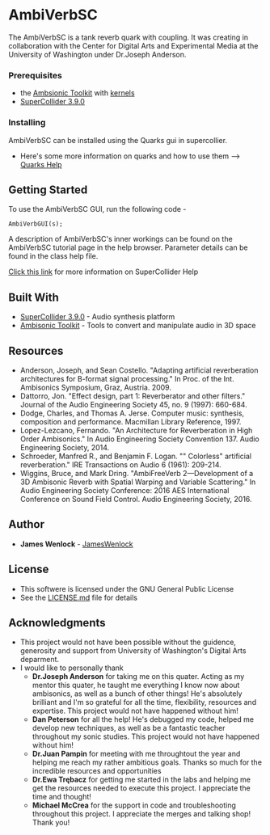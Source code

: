 # AmbiVerbSC

The AmbiVerbSC is a tank reverb quark with coupling. It was creating in collaboration with the Center for Digital Arts and Experimental Media at the University of Washington under Dr.Joseph Anderson.  

### Prerequisites   
* the [Ambsionic Toolkit](http://www.ambisonictoolkit.net/download/supercollider/) with [kernels](http://www.ambisonictoolkit.net/download/kernels/)
* [SuperCollider 3.9.0](http://supercollider.github.io/download.html)

    
### Installing

AmbiVerbSC can be installed using the Quarks gui in supercollier.
*  Here's some more information on quarks and how to use them --> [Quarks Help](http://doc.sccode.org/Guides/UsingQuarks.html)

## Getting Started

To use the AmbiVerbSC GUI, run the following code - 

```
AmbiVerbGUI(s);
```

A description of AmbiVerbSC's inner workings can be found on the AmbiVerbSC tutorial page in the help browser. Parameter details can be found in the class help file. 

[Click this link](http://doc.sccode.org/Tutorials/Mark_Polishook_tutorial/04_Help.html) for more information on SuperCollider Help

## Built With

* [SuperCollider 3.9.0](http://supercollider.github.io/download) - Audio synthesis platform 
* [Ambisonic Toolkit](http://www.ambisonictoolkit.net/) - Tools to convert and manipulate audio in 3D space

## Resources 

* Anderson, Joseph, and Sean Costello. "Adapting artificial reverberation architectures for B-format signal processing." In Proc. of the Int. Ambisonics Symposium, Graz, Austria. 2009. 
* Dattorro, Jon. "Effect design, part 1: Reverberator and other filters." Journal of the Audio Engineering Society 45, no. 9 (1997): 660-684. 
* Dodge, Charles, and Thomas A. Jerse. Computer music: synthesis, composition and performance. Macmillan Library Reference, 1997. 
* Lopez-Lezcano, Fernando. "An Architecture for Reverberation in High Order Ambisonics." In Audio Engineering Society Convention 137. Audio Engineering Society, 2014. 
* Schroeder, Manfred R., and Benjamin F. Logan. "" Colorless" artificial reverberation." IRE Transactions on Audio 6 (1961): 209-214. 
* Wiggins, Bruce, and Mark Dring. "AmbiFreeVerb 2—Development of a 3D Ambisonic Reverb with Spatial Warping and Variable Scattering." In Audio Engineering Society Conference: 2016 AES International Conference on Sound Field Control. Audio Engineering Society, 2016.

## Author

* **James Wenlock** - [JamesWenlock](https://github.com/JamesWenlock)

## License

* This softwere is licensed under the GNU General Public License
* See the [LICENSE.md](LICENSE.md) file for details

## Acknowledgments

* This project would not have been possible without the guidence, generosity and support from University of Washington's Digital Arts deparment.
* I would like to personally thank
    * **Dr.Joseph Anderson** for taking me on this quater. Acting as my mentor this quater, he taught me everything I know now about ambisonics, as well as a bunch of other things! He's absolutely brilliant and I'm so grateful for all the time, flexibility, resources and expertise. This project would not have happened without him!
    * **Dan Peterson** for all the help! He's debugged my code, helped me develop new techniques, as well as be a fantastic teacher throughout my sonic studies. This project would not have happened without him!
    * **Dr.Juan Pampin** for meeting with me throughtout the year and helping me reach my rather ambitious goals. Thanks so much for the incredible resources and opportunities  
    * **Dr.Ewa Trębacz** for getting me started in the labs and helping me get the resources needed to execute this project. I appreciate the time and thought!
    * **Michael McCrea** for the support in code and troubleshooting throughout this project. I appreciate the merges and talking shop! Thank you!
